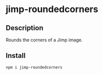 # jimp-roundedcorners
## Description
Rounds the corners of a Jimp image.
## Install
```bash
npm i jimp-roundedcorners
```